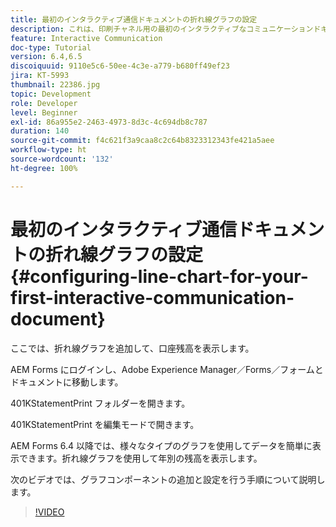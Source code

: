 ```yaml
---
title: 最初のインタラクティブ通信ドキュメントの折れ線グラフの設定
description: これは、印刷チャネル用の最初のインタラクティブなコミュニケーションドキュメントを作成するためのマルチステップチュートリアルの第 8 部です。 ここでは、折れ線グラフを追加して、口座残高を表示します。
feature: Interactive Communication
doc-type: Tutorial
version: 6.4,6.5
discoiquuid: 9110e5c6-50ee-4c3e-a779-b680ff49ef23
jira: KT-5993
thumbnail: 22386.jpg
topic: Development
role: Developer
level: Beginner
exl-id: 86a955e2-2463-4973-8d3c-4c694db8c787
duration: 140
source-git-commit: f4c621f3a9caa8c2c64b8323312343fe421a5aee
workflow-type: ht
source-wordcount: '132'
ht-degree: 100%

---
```


# 最初のインタラクティブ通信ドキュメントの折れ線グラフの設定 {#configuring-line-chart-for-your-first-interactive-communication-document}

ここでは、折れ線グラフを追加して、口座残高を表示します。

AEM Forms にログインし、Adobe Experience Manager／Forms／フォームとドキュメントに移動します。

401KStatementPrint フォルダーを開きます。

401KStatementPrint を編集モードで開きます。

AEM Forms 6.4 以降では、様々なタイプのグラフを使用してデータを簡単に表示できます。折れ線グラフを使用して年別の残高を表示します。

次のビデオでは、グラフコンポーネントの追加と設定を行う手順について説明します。

>[!VIDEO](https://video.tv.adobe.com/v/22386?quality=12&learn=on)
